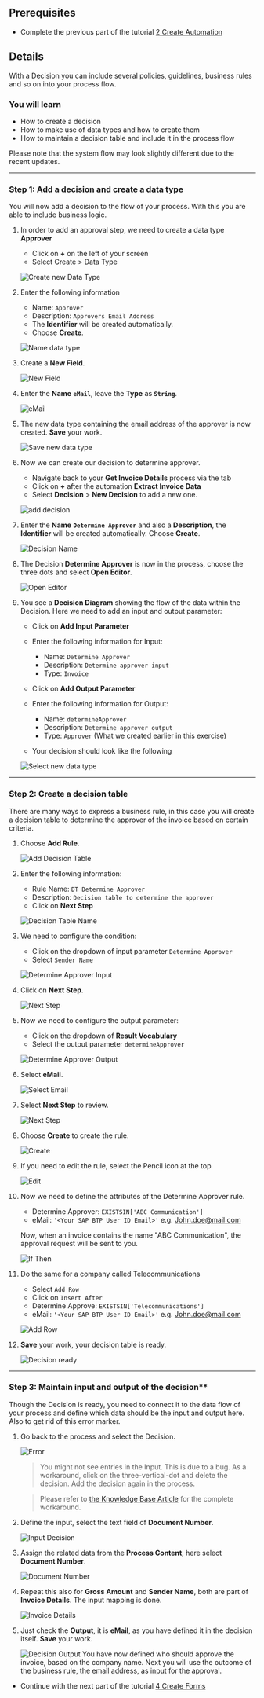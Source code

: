 ## Prerequisites
- Complete the previous part of the tutorial [2 Create Automation](https://github.com/SAP-samples/process-automation-enablement/tree/main/Workshops/LCNC_Roadshow%20-%20simplified/Build%20Process%20Automation/2%20Create%20Automation/spa-dox-create-automation.md)

## Details
With a Decision you can include several policies, guidelines, business rules and so on into your process flow.

### You will learn
  - How to create a decision
  - How to make use of data types and how to create them
  - How to maintain a decision table and include it in the process flow

Please note that the system flow may look slightly different due to the recent updates.

---

### Step 1: Add a decision and create a data type

You will now add a decision to the flow of your process. With this you are able to include business logic.

1. In order to add an approval step, we need to create a data type **Approver**
    - Click on **+** on the left of your screen
    - Select Create > Data Type

    ![Create new Data Type](07.png)

2. Enter the following information
    - Name: `Approver` 
    - Description: `Approvers Email Address`
    - The **Identifier** will be created automatically. 
    - Choose **Create**.

    ![Name data type](08.png)

3. Create a **New Field**.

    ![New Field](09.png)

4. Enter the **Name** **`eMail`**, leave the **Type** as **`String`**.

    ![eMail](10.png)

5. The new data type containing the email address of the approver is now created. **Save** your work.

    ![Save new data type](11.png)


6. Now we can create our decision to determine approver.
    - Navigate back to your **Get Invoice Details** process via the tab
    - Click on **+** after the automation **Extract Invoice Data**
    - Select **Decision** > **New Decision** to add a new one.

    ![add decision](01.png)

7. Enter the **Name** **`Determine Approver`** and also a **Description**, the **Identifier** will be created automatically. Choose **Create**.

    ![Decision Name](02.png)

8. The Decision **Determine Approver** is now in the process, choose the three dots and select **Open Editor**.

    ![Open Editor](03.png)

9. You see a **Decision Diagram** showing the flow of the data within the Decision. Here we need to add an input and output parameter:
    - Click on **Add Input Parameter**
    - Enter the following information for Input:
        - Name: `Determine Approver`
        - Description: `Determine approver input`
        - Type: `Invoice`
    
    - Click on **Add Output Parameter**
    - Enter the following information for Output:
        - Name: `determineApprover`
        - Description: `Determine approver output`
        - Type: `Approver` (What we created earlier in this exercise)
    
    - Your decision should look like the following

    ![Select new data type](12.png)

---

### Step 2: Create a decision table

There are many ways to express a business rule, in this case you will create a decision table to determine the approver of the invoice based on certain criteria.

1. Choose **Add Rule**.

    ![Add Decision Table](14.png)

2. Enter the following information:
    - Rule Name: `DT Determine Approver`
    - Description: `Decision table to determine the approver`
    - Click on **Next Step**

    ![Decision Table Name](15.png)

3. We need to configure the condition:
    - Click on the dropdown of input parameter `Determine Approver`
    - Select `Sender Name`

    ![Determine Approver Input](16.png)

4. Click on **Next Step**.

    ![Next Step](16bis.png)

5. Now we need to configure the output parameter:
    - Click on the dropdown of **Result Vocabulary**
    - Select the output parameter `determineApprover` 

    ![Determine Approver Output](17.png)

6. Select **eMail**.

    ![Select Email](18.png)

7. Select **Next Step** to review.

    ![Next Step](19.png)

8. Choose **Create** to create the rule.

    ![Create](20.png)

9. If you need to edit the rule, select the Pencil icon at the top

    ![Edit](21.png)

10. Now we need to define the attributes of the Determine Approver rule. 
    - Determine Approver: `EXISTSIN['ABC Communication']`
    - eMail: `'<Your SAP BTP User ID Email>'` e.g. John.doe@mail.com

    Now, when an invoice contains the name "ABC Communication", the approval request will be sent to you.

    ![If Then](22.png)

11. Do the same for a company called Telecommunications
    - Select `Add Row`
    - Click on `Insert After`
    - Determine Approve: `EXISTSIN['Telecommunications']`
    - eMail: `'<Your SAP BTP User ID Email>'` e.g. John.doe@mail.com

    ![Add Row](23.png)

13. **Save** your work, your decision table is ready.

    ![Decision ready](24.png)

---

### Step 3: Maintain input and output of the decision**

Though the Decision is ready, you need to connect it to the data flow of your process and define which data should be the input and output here. Also to get rid of this error marker.

1. Go back to the process and select the Decision.

    ![Error](28.png)

    > You might not see entries in the Input. This is due to a bug. As a workaround, click on the three-vertical-dot and delete the decision. Add the decision again in the process.

    > Please refer to [the Knowledge Base Article](https://launchpad.support.sap.com/#/notes/3207153) for the complete workaround.

2. Define the input, select the text field of **Document Number**.

    ![Input Decision](29.png)

3. Assign the related data from the **Process Content**, here select **Document Number**.

    ![Document Number](30.png)

4. Repeat this also for **Gross Amount** and **Sender Name**, both are part of **Invoice Details**. The input mapping is done.

    ![Invoice Details](31.png)

5. Just check the **Output**, it is **eMail**, as you have defined it in the decision itself. **Save** your work.

    ![Decision Output](32.png)
You have now defined who should approve the invoice, based on the company name. Next you will use the outcome of the business rule, the email address, as input for the approval.

- Continue with the next part of the tutorial [4 Create Forms](https://github.com/SAP-samples/process-automation-enablement/tree/main/Workshops/LCNC_Roadshow%20-%20simplified/Build%20Process%20Automation/4%20Create%20Forms/spa-dox-forms.md)
